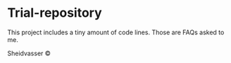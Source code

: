 # Trial-repository
This project includes a tiny amount of code lines. Those are FAQs asked to me.

Sheidvasser &copy;
